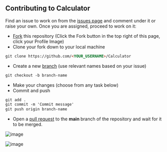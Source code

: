 ## Contributing to Calculator

Find an issue to work on from the [issues page](https://github.com/Kritika30032002/Calculator/issues) and comment under it or raise your own. Once you are assigned, proceed to work on it:

* [Fork](https://docs.github.com/en/pull-requests/collaborating-with-pull-requests/working-with-forks/about-forks) this repository (Click the Fork button in the top right of this page, click your Profile Image)
* Clone your fork down to your local machine

```markdown
git clone https://github.com/<YOUR_USERNAME>/Calculator
```

* Create a new [branch](https://docs.github.com/en/pull-requests/collaborating-with-pull-requests/proposing-changes-to-your-work-with-pull-requests/about-branches) (use relevant names based on your issue)

```markdown
git checkout -b branch-name
```

* Make your changes (choose from any task below)
* Commit and push

```markdown
git add .
git commit -m 'Commit message'
git push origin branch-name
```
* Open a [pull request](https://docs.github.com/en/pull-requests/collaborating-with-pull-requests/proposing-changes-to-your-work-with-pull-requests/about-pull-requests) to the <b> main </b> branch of the repository and wait for it to be merged.


![image](https://user-images.githubusercontent.com/83400697/207385823-04ef7028-6040-4640-b683-7af97e70c3bd.png)


![image](https://user-images.githubusercontent.com/83400697/207385158-2b151421-5dbf-4319-befd-1e257e8e2e2b.png)
